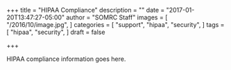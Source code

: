 +++
title = "HIPAA Compliance"
description = ""
date = "2017-01-20T13:47:27-05:00"
author = "SOMRC Staff"
images = [
  "/2016/10/image.jpg",
]
categories = [
  "support",
  "hipaa",
  "security",
]
tags = [
  "hipaa",
  "security",
]
draft = false

+++

HIPAA compliance information goes here.
